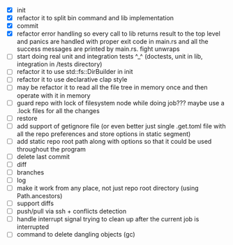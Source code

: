 - [X] init
- [X] refactor it to split bin command and lib implementation
- [X] commit
- [X] refactor error handling so every call to lib returns result to the top level and panics are handled with proper exit code in main.rs and all the success messages are printed by main.rs. fight unwraps
- [ ] start doing real unit and integration tests ^_^ (doctests, unit in lib, integration in /tests directory)
- [ ] refactor it to use std::fs::DirBuilder in init
- [ ] refactor it to use declarative clap style
- [ ] may be refactor it to read all the file tree in memory once and then operate with it in memory
- [ ] guard repo with lock of filesystem node while doing job??? maybe use a .lock files for all the changes
- [ ] restore
- [ ] add support of getignore file (or even better just single .get.toml file with all the repo preferences and store options in static segment)
- [ ] add static repo root path along with options so that it could be used throughout the program
- [ ] delete last commit
- [ ] diff
- [ ] branches
- [ ] log
- [ ] make it work from any place, not just repo root directory (using Path.ancestors)
- [ ] support diffs
- [ ] push/pull via ssh + conflicts detection
- [ ] handle interrupt signal trying to clean up after the current job is interrupted
- [ ] command to delete dangling objects (gc)
